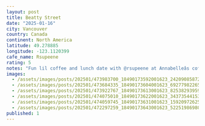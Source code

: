 ```yaml
---
layout: post
title: Beatty Street
date: "2025-01-16"
city: Vancouver
country: Canada
continent: North America
latitude: 49.278885
longitude: -123.1120399
cafe_name: Rsupeene
rating: 5
notes: "Fun lil coffee and lunch date with @rsupeene at Annabelleâs coffee and pastries, delicious coffee and treats. #worldcoffeetour"
images:
  - /assets/images/posts/202501/473983700_18490173592001623_242090858721471095_n_18057771388797790.jpg
  - /assets/images/posts/202501/473684335_18490173604001623_6927798226586432576_n_18067723630650528.jpg
  - /assets/images/posts/202501/473922767_18490173613001623_8253829395968258661_n_17893566447114563.jpg
  - /assets/images/posts/202501/474075010_18490173622001623_3437354415321559104_n_18019126676434577.jpg
  - /assets/images/posts/202501/474059745_18490173631001623_1592097262523914667_n_18133369879378807.jpg
  - /assets/images/posts/202501/472297259_18490173643001623_5225198698084317005_n_18004011899713401.jpg
published: 1
---
```

